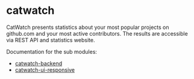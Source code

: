 # catwatch
CatWatch presents statistics about your most popular projects on github.com and your most active contributors. The results are accessible via REST API and statistics website.

Documentation for the sub modules:

* [catwatch-backend](catwatch-backend/README.md)
* [catwatch-ui-responsive](catwatch-ui-responsive/README.md)
